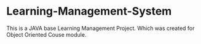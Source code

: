 # Learning-Management-System
This is a JAVA base Learning Management Project. Which was created for Object Oriented Couse module.  

